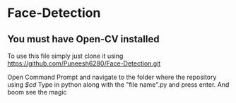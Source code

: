 # Face-Detection

## You must have Open-CV installed

To use this file simply just clone it using
https://github.com/Puneesh6280/Face-Detection.git

Open Command Prompt and navigate to the folder where the repository using 
*$cd*
Type in python along with the "file name".py and press enter.
 And boom see the magic
